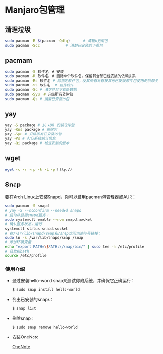 <!-- 
title: 32-Manjaro包管理
sort: 
--> 

# Manjaro包管理

## 清理垃圾

```bash
sudo pacman -R $(pacman -Qdtq)		# 清理n无用包
sudo pacman -Scc			# 清楚已安装的下载包
```

## pacmam

```bash
sudo pacman -S 软件名　# 安装
sudo pacman -R 软件名　# 删除单个软件包，保留其全部已经安装的依赖关系
sudo pacman -Rs 软件名 # 除指定软件包，及其所有没有被其他已安装软件包使用的依赖关系
sudo pacman -Ss 软件名  # 查找软件
sudo pacman -Sc # 清空并且下载新数据
sudo pacman -Syu　# 升级所有软件包
sudo pacman -Qs # 搜索已安装的包
```

## yay

```bash
yay -S package # 从 AUR 安装软件包
yay -Rns package # 删除包
yay -Syu # 升级所有已安装的包
yay -Ps # 打印系统统计信息
yay -Qi package # 检查安装的版本
```

## wget

```bash
wget -c -r -np -k -L -p http://
```

## Snap

要在Arch Linux上安装Snapd，你可以使用pacman包管理器或AUR：

```bash
sudo pacman -S snapd
# yay -S --noconfirm --needed snapd
# 启动并启用snapd服务：
sudo systemctl enable --now snapd.socket
# 确认服务状态，运行
systemctl status snapd.socket
# 在/var/lib/snapd/snap和/snap之间创建符号链接：
sudo ln -s /var/lib/snapd/snap /snap
# 添加环境变量
echo "export PATH=\$PATH:\/snap/bin/" | sudo tee -a /etc/profile
# 获取新path
source /etc/profile
```

### 使用介绍

- 通过安装hello-world snap来测试你的系统，并确保它正确运行：

  `$ sudo snap install hello-world`

- 列出已安装的snaps：

  `$ snap list`

- 删除snap：

  `$ sudo snap remove hello-world`
  
- 安装OneNote

  [OneNote](https://github.com/patrikx3/onenote)